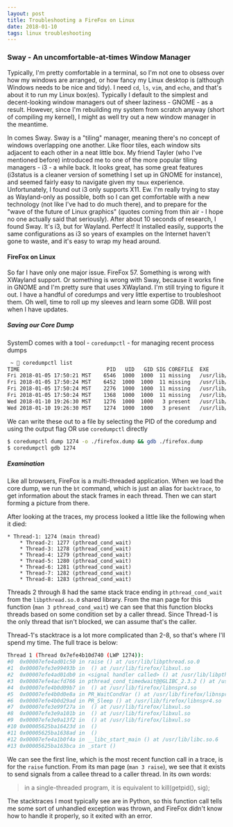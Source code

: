 ```yaml
---
layout: post
title: Troubleshooting a FireFox on Linux
date: 2018-01-10
tags: linux troubleshooting
---
```


### Sway - An uncomfortable-at-times Window Manager
Typically, I'm pretty comfortable in a terminal, so I'm not one to obsess over how my windows are arranged, or how fancy my Linux desktop is (although Windows needs to be nice and tidy). 
I need `cd`, `ls`, `vim`, and `echo`, and that's about it to run my Linux box(es). Typically I default to the simplest and decent-looking window managers out of sheer laziness - GNOME - as a result. However, since I'm rebuilding my system from scratch anyway (short of compiling my kernel), I might as well try out a new window manager in the meantime.

In comes Sway. Sway is a "tiling" manager, meaning there's no concept of windows overlapping one another. Like floor tiles, each window sits adjacent to each other in a neat little box. My friend Tayler (who I've mentioned before) introduced me to one of the more popular tiling managers - i3 - a while back. It looks great, has some great features (i3status is a cleaner version of something I set up in GNOME for instance), and seemed fairly easy to navigate given my `tmux` experience. 
Unfortunately, I found out i3 only supports X11. Ew. I'm really trying to stay as Wayland-only as possible, both so I can get comfortable with a new technology (not like I've had to do much there), and to prepare for the "wave of the future of Linux graphics" (quotes coming from thin air - I hope no one actually said that seriously). 
After about 10 seconds of research, I found Sway. It's i3, but for Wayland. Perfect! It installed easily, supports the same configurations as i3 so years of examples on the Internet haven't gone to waste, and it's easy to wrap my head around. 

#### FireFox on Linux
So far I have only one major issue. FireFox 57. Something is wrong with XWayland support. Or something is wrong with Sway, because it works fine in GNOME and I'm pretty sure that uses XWayland. I'm still trying to figure it out. I have a handful of coredumps and very little expertise to troubleshoot them. Oh well, time to roll up my sleeves and learn some GDB. Will post when I have updates.

##### Saving our Core Dump
SystemD comes with a tool - `coredumpctl` - for managing recent process dumps
```sh
 ~  coredumpctl list
TIME                            PID   UID   GID SIG COREFILE  EXE
Fri 2018-01-05 17:50:21 MST    6546  1000  1000  11 missing   /usr/lib/firefox/firefox
Fri 2018-01-05 17:50:24 MST    6452  1000  1000  11 missing   /usr/lib/firefox/firefox
Fri 2018-01-05 17:50:24 MST    2276  1000  1000  11 missing   /usr/lib/firefox/firefox
Fri 2018-01-05 17:50:24 MST    1368  1000  1000  11 missing   /usr/lib/firefox/firefox
Wed 2018-01-10 19:26:30 MST    1276  1000  1000   3 present   /usr/lib/firefox/firefox
Wed 2018-01-10 19:26:30 MST    1274  1000  1000   3 present   /usr/lib/firefox/firefox
```
We can write these out to a file by selecting the PID of the coredump and using the output flag OR use `coredumpctl` directly
```sh
$ coredumpctl dump 1274 -o ./firefox.dump && gdb ./firefox.dump
$ coredumpctl gdb 1274
```

##### Examination
Like all browsers, FireFox is a multi-threaded application. When we load the core dump, we run the `bt` command, which is just an alias for `backtrace`, to get information about the stack frames in each thread. Then we can start forming a picture from there.

After looking at the traces, my process looked a little like the following when it died:
```
* Thread-1: 1274 (main thread)
    * Thread-2: 1277 (pthread_cond_wait)
    * Thread-3: 1278 (pthread_cond_wait)
    * Thread-4: 1279 (pthread_cond_wait)
    * Thread-5: 1280 (pthread_cond_wait)
    * Thread-6: 1281 (pthread_cond_wait)
    * Thread-7: 1282 (pthread_cond_wait)
    * Thread-8: 1283 (pthread_cond_wait)
```
Threads 2 through 8 had the same stack trace ending in `pthread_cond_wait` from the `libpthread.so.0` shared library. From the man page for this function (`man 3 pthread_cond_wait`) we can see that this function blocks threads based on some condition set by a caller thread. Since Thread-1 is the only thread that isn't blocked, we can assume that's the caller.

Thread-1's stacktrace is a lot more complicated than 2-8, so that's where I'll spend my time. The full trace is below:
```sh
Thread 1 (Thread 0x7efe4b10d740 (LWP 1274)):
#0  0x00007efe4ad01c50 in raise () at /usr/lib/libpthread.so.0
#1  0x00007efe3e99493b in  () at /usr/lib/firefox/libxul.so
#2  0x00007efe4ad01db0 in <signal handler called> () at /usr/lib/libpthread.so.0
#3  0x00007efe4acfd766 in pthread_cond_timedwait@@GLIBC_2.3.2 () at /usr/lib/libpthread.so.0
#4  0x00007efe4b0d09b7 in  () at /usr/lib/firefox/libnspr4.so
#5  0x00007efe4b0d0e8a in PR_WaitCondVar () at /usr/lib/firefox/libnspr4.so
#6  0x00007efe4b0d29ad in PR_Sleep () at /usr/lib/firefox/libnspr4.so
#7  0x00007efe3e99f27a in  () at /usr/lib/firefox/libxul.so
#8  0x00007efe3e9a101b in  () at /usr/lib/firefox/libxul.so
#9  0x00007efe3e9a13f2 in  () at /usr/lib/firefox/libxul.so
#10 0x00005625ba16423d in  ()
#11 0x00005625ba1638ad in  ()
#12 0x00007efe4a1b0f4a in __libc_start_main () at /usr/lib/libc.so.6
#13 0x00005625ba163bca in _start ()
```
We can see the first line, which is the most recent function call in a trace, is for the `raise` function. From its man page (`man 3 raise`), we see that it exists to send signals from a callee thread to a caller thread. In its own words: 
> in a single-threaded program, it is equivalent to kill(getpid(), sig);

The stacktraces I most typically see are in Python, so this function call tells me some sort of unhandled exception was thrown, and FireFox didn't know how to handle it properly, so it exited with an error.